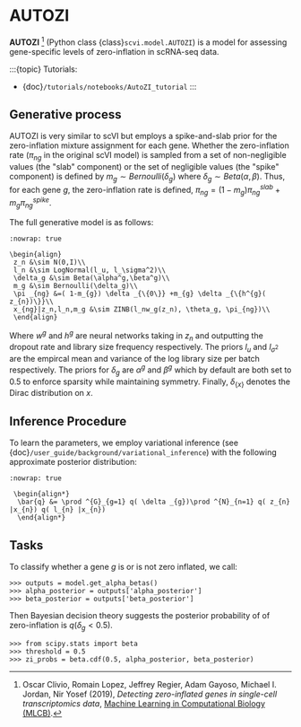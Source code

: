 # AUTOZI

**AUTOZI** [^ref1] (Python class {class}`scvi.model.AUTOZI`)
is a model for assessing gene-specific levels of zero-inflation in scRNA-seq data.

:::{topic} Tutorials:
- {doc}`/tutorials/notebooks/AutoZI_tutorial`
:::

## Generative process

AUTOZI is very similar to scVI but employs a spike-and-slab prior for the zero-inflation mixture assignment for each gene.
Whether the zero-inflation rate ($\pi_{ng}$ in the original scVI model) is sampled from a set of
non-negligible values (the "slab" component) or the set of negligible values (the "spike" component) is defined by
$m_g \sim Bernoulli(\delta_g)$ where $\delta_g \sim Beta(\alpha, \beta)$.
Thus, for each gene $g$, the zero-inflation rate is defined,
$\pi_{ng} = (1-m_g)\pi_{ng}^{slab} + m_g \pi_{ng}^{spike}$.

The full generative model is as follows:

```{math}
:nowrap: true

\begin{align}
 z_n &\sim N(0,I)\\
 l_n &\sim LogNormal(l_u, l_\sigma^2)\\
 \delta_g &\sim Beta(\alpha^g,\beta^g)\\
 m_g &\sim Bernoulli(\delta_g)\\
 \pi _{ng} &=( 1-m_{g}) \delta _{\{0\}} +m_{g} \delta _{\{h^{g}( z_{n})\}}\\
 x_{ng}|z_n,l_n,m_g &\sim ZINB(l_nw_g(z_n), \theta_g, \pi_{ng})\\
 \end{align}
```

Where $w^g$ and $h^g$ are neural networks taking in $z_n$ and outputting
the dropout rate and library size frequency respectively. The priors $l_u$ and
$l_{\sigma^2}$ are the empircal mean and variance of the log library size per batch
respectively. The priors for $\delta_g$ are $\alpha^g$ and $\beta^g$ which
by default are both set to 0.5 to enforce sparsity while maintaining symmetry. Finally,
$\delta_{\{x\}}$ denotes the Dirac distribution on $x$.

## Inference Procedure

To learn the parameters, we employ variational inference (see {doc}`/user_guide/background/variational_inference`) with the following approximate posterior
distribution:

```{math}
:nowrap: true

 \begin{align*}
  \bar{q} &= \prod ^{G}_{g=1} q( \delta _{g})\prod ^{N}_{n=1} q( z_{n} |x_{n}) q( l_{n} |x_{n})
  \end{align*}
```

## Tasks

To classify whether a gene $g$ is or is not zero inflated,
we call:

```
>>> outputs = model.get_alpha_betas()
>>> alpha_posterior = outputs['alpha_posterior']
>>> beta_posterior = outputs['beta_posterior']
```

Then Bayesian decision theory suggests the posterior probability of of zero-inflation
is $q(\delta_g < 0.5)$.

```
>>> from scipy.stats import beta
>>> threshold = 0.5
>>> zi_probs = beta.cdf(0.5, alpha_posterior, beta_posterior)
```

[^ref1]: Oscar Clivio, Romain Lopez, Jeffrey Regier, Adam Gayoso, Michael I. Jordan, Nir Yosef (2019), *Detecting zero-inflated genes in single-cell transcriptomics data*, [Machine Learning in Computational Biology (MLCB)](https://www.biorxiv.org/content/biorxiv/early/2019/10/10/794875.full.pdf).
